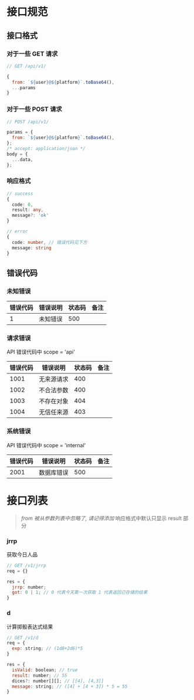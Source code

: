 # 接口规范

## 接口格式

### 对于一些 GET 请求

```js
// GET /api/v1/

{
  from: `${user}@${platform}`.toBase64(),
  ...params
}
```

### 对于一些 POST 请求

```js
// POST /api/v1/

params = {
  from: `${user}@${platform}`.toBase64(),
};
/* accept: application/json */
body = {
  ...data,
};
```

### 响应格式

```ts
// success
{
  code: 0,
  result: any,
  message?: 'ok'
}

// error
{
  code: number, // 错误代码见下方
  message: string
}
```

## 错误代码

### 未知错误

| 错误代码 | 错误说明 | 状态码 | 备注 |
| -------- | -------- | ------ | ---- |
| 1        | 未知错误 | 500    |      |

### 请求错误

API 错误代码中 scope = 'api'

| 错误代码 | 错误说明   | 状态码 | 备注 |
| -------- | ---------- | ------ | ---- |
| 1001     | 无来源请求 | 400    |      |
| 1002     | 不合法参数 | 400    |      |
| 1003     | 不存在对象 | 404    |      |
| 1004     | 无信任来源 | 403    |      |

### 系统错误

API 错误代码中 scope = 'internal'

| 错误代码 | 错误说明   | 状态码 | 备注 |
| -------- | ---------- | ------ | ---- |
| 2001     | 数据库错误 | 500    |      |

# 接口列表

> _from 被从参数列表中忽略了, 请记得添加_
> 响应格式中默认只显示 result 部分

### jrrp

获取今日人品

```js
// GET /v1/jrrp
req = {}

res = {
  jrrp: number;
  got: 0 | 1; // 0 代表今天第一次获取 1 代表返回已存储的结果
}
```

### d

计算掷骰表达式结果

```js
// GET /v1/d
req = {
  exp: string; // (1d8+2d6)*5
}

res = {
  isValid: boolean; // true
  result: number; // 55
  dices?: number[][]; // [[4], [4,3]]
  message: string; // ([4] + [4 + 3]) * 5 = 55
}
```
